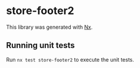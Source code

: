 # store-footer2

This library was generated with [Nx](https://nx.dev).

## Running unit tests

Run `nx test store-footer2` to execute the unit tests.
